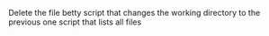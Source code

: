 Delete the file betty
script that changes the working directory to the previous one
script that lists all files

